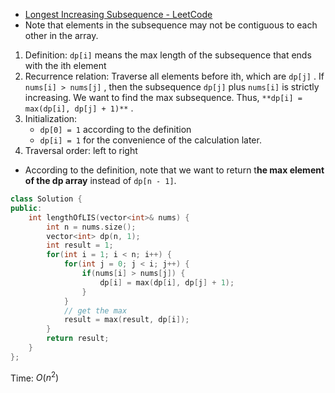 - [Longest Increasing Subsequence - LeetCode](https://leetcode.com/problems/longest-increasing-subsequence/description/)
- Note that elements in the subsequence may not be contiguous to each other in the array.

1. Definition: `dp[i]` means the max length of the subsequence that ends with the ith element
2. Recurrence relation: Traverse all elements before ith, which are `dp[j]` . If `nums[i] > nums[j]` , then the subsequence `dp[j]` plus `nums[i]` is strictly increasing. We want to find the max subsequence. Thus, `**dp[i] = max(dp[i], dp[j] + 1)**` .
3. Initialization:
    - `dp[0] = 1` according to the definition
    - `dp[i] = 1` for the convenience of the calculation later.
4. Traversal order: left to right

- According to the definition, note that we want to return t**he max element of the dp array** instead of `dp[n - 1]`.

```C++
class Solution {
public:
    int lengthOfLIS(vector<int>& nums) {
        int n = nums.size();
        vector<int> dp(n, 1);
        int result = 1;
        for(int i = 1; i < n; i++) {
            for(int j = 0; j < i; j++) {
                if(nums[i] > nums[j]) {
                    dp[i] = max(dp[i], dp[j] + 1);
                }
            }
            // get the max
            result = max(result, dp[i]);
        }
        return result;
    }
};
```

Time: $O(n^2)$